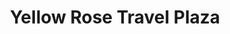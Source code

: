 ---
title: "Yellow Rose Travel Plaza"
url: /normangee/yellow-rose-travel-plaza/
shop: Lebensmittel
---